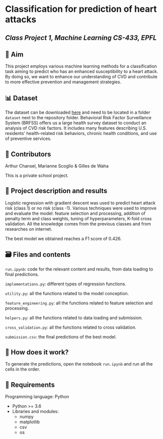 # Classification for prediction of heart attacks

## *Class Project 1, Machine Learning CS-433, EPFL*

## :dart: Aim
This project employs various machine learning methods for a classification task aiming to predict who has an enhanced susceptibility to a heart attack. By doing so, we want to enhance our understanding of CVD and contribute to more effective prevention and management strategies.

## :bar_chart: Dataset
The dataset can be downloaded [here](https://github.com/epfml/ML_course/tree/master/projects/project1/data) and need to be located in a folder `dataset` next to the repository folder.
Behavioral Risk Factor Surveillance System (BRFSS) offers us a large health survey dataset to conduct an analysis of CVD risk factors. It includes many features describing U.S. residents' health-related risk behaviors, chronic health conditions, and use of preventive services. 

## :handshake: Contributors
Arthur Chansel, Marianne Scoglio & Gilles de Waha

This is a private school project.

## :microscope: Project description and results
Logistic regression with gradient descent was used to predict heart attack risk (class 1) or no risk (class -1). Various techniques were used to improve and evaluate the model: feature selection and processing, addition of penalty term and class weights, tuning of hyperparameters, K-fold cross validation. All the knowledge comes from the previous classes and from researches on internet.

The best model we obtained reaches a F1 score of 0.426.

## :card_file_box: Files and contents

`run.ipynb`: code for the relevant content and results, from data loading to final predictions.

`implementations.py`: different types of regression functions.

`utility.py`: all the functions related to the model conception.

`feature_engineering.py`: all the functions related to feature selection and processing.

`helpers.py`: all the functions related to data loading and submission.

`cross_validation.py`: all the functions related to cross validation.

`submission.csv`: the final predictions of the best model.

## :thinking: How does it work?
To generate the predictions, open the notebook `run.ipynb` and run all the cells in the order.


## :book: Requirements
Programming language: Python
-  Python >= 3.6
- Libraries and modules: 
  - numpy
  - matplotlib
  - csv
  - os
